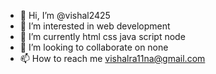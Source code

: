 - 👋 Hi, I’m @vishal2425
- 👀 I’m interested in web development
- 🌱 I’m currently html css java script node
- 💞️ I’m looking to collaborate on none
- 📫 How to reach me vishalra11na@gmail.com

<!---
vishal2425/vishal2425 is a ✨ special ✨ repository because its `README.md` (this file) appears on your GitHub profile.
You can click the Preview link to take a look at your changes.
--->

